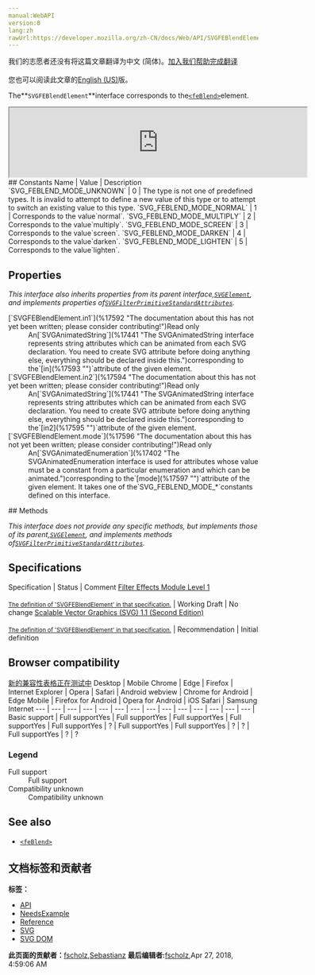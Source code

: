 ```yaml
---
manual:WebAPI
version:0
lang:zh
rawUrl:https://developer.mozilla.org/zh-CN/docs/Web/API/SVGFEBlendElement
---
```




<bdi>我们的志愿者还没有将这篇文章翻译为<bdi>中文 (简体)</bdi>。[加入我们帮助完成翻译](%17588 "")<br></br>您也可以阅读此文章的[English (US)](%17589 "")版。</bdi>






The**`SVGFEBlendElement`**interface corresponds to the[`<feBlend>`](%17590 "The <feBlend> SVG filter primitive composes two objects together ruled by a certain blending mode. This is similar to what is known from image editing software when blending two layers. The mode is defined by the mode attribute.")element.

<iframe src='https://mdn.mozillademos.org/en-US/docs/Web/API/SVGFEBlendElement$samples/inheritance_diagram?revision=1377343' width='600' height='140'></iframe>
## Constants<a name="Constants"></a>
Name | Value | Description 
`SVG_FEBLEND_MODE_UNKNOWN` | 0 | The type is not one of predefined types. It is invalid to attempt to define a new value of this type or to attempt to switch an existing value to this type. 
`SVG_FEBLEND_MODE_NORMAL` | 1 | Corresponds to the value`normal`. 
`SVG_FEBLEND_MODE_MULTIPLY` | 2 | Corresponds to the value`multiply`. 
`SVG_FEBLEND_MODE_SCREEN` | 3 | Corresponds to the value`screen`. 
`SVG_FEBLEND_MODE_DARKEN` | 4 | Corresponds to the value`darken`. 
`SVG_FEBLEND_MODE_LIGHTEN` | 5 | Corresponds to the value`lighten`. 


## Properties<a name="Properties"></a>


<em>This interface also inherits properties from its parent interface,[`SVGElement`](%17342 "All of the SVG DOM interfaces that correspond directly to elements in the SVG language derive from the SVGElement interface."), and implements properties of[`SVGFilterPrimitiveStandardAttributes`](%17591 "The SVGFilterPrimitiveStandardAttributes interface defines the set of DOM attributes that are common across the filter primitive interfaces.").</em>

<dl><dt>[`SVGFEBlendElement.in1`](%17592 "The documentation about this has not yet been written; please consider contributing!")Read only</dt><dd>An[`SVGAnimatedString`](%17441 "The SVGAnimatedString interface represents string attributes which can be animated from each SVG declaration. You need to create SVG attribute before doing anything else, everything should be declared inside this.")corresponding to the`[in](%17593 "")`attribute of the given element.</dd><dt>[`SVGFEBlendElement.in2`](%17594 "The documentation about this has not yet been written; please consider contributing!")Read only</dt><dd>An[`SVGAnimatedString`](%17441 "The SVGAnimatedString interface represents string attributes which can be animated from each SVG declaration. You need to create SVG attribute before doing anything else, everything should be declared inside this.")corresponding to the`[in2](%17595 "")`attribute of the given element.</dd><dt>[`SVGFEBlendElement.mode`](%17596 "The documentation about this has not yet been written; please consider contributing!")Read only</dt><dd>An[`SVGAnimatedEnumeration`](%17402 "The SVGAnimatedEnumeration interface is used for attributes whose value must be a constant from a particular enumeration and which can be animated.")corresponding to the`[mode](%17597 "")`attribute of the given element. It takes one of the`SVG_FEBLEND_MODE_*`constants defined on this interface.</dd></dl>
## Methods<a name="Methods"></a>


<em>This interface does not provide any specific methods, but implements those of its parent,[`SVGElement`](%17342 "All of the SVG DOM interfaces that correspond directly to elements in the SVG language derive from the SVGElement interface."), and implements methods of[`SVGFilterPrimitiveStandardAttributes`](%17591 "The SVGFilterPrimitiveStandardAttributes interface defines the set of DOM attributes that are common across the filter primitive interfaces.").</em>


## Specifications<a name="Specifications"></a>
Specification | Status | Comment 
[Filter Effects Module Level 1<br></br><small>The definition of &#39;SVGFEBlendElement&#39; in that specification.</small>](%17598 "") | Working Draft | No change 
[Scalable Vector Graphics (SVG) 1.1 (Second Edition)<br></br><small>The definition of &#39;SVGFEBlendElement&#39; in that specification.</small>](%17599 "") | Recommendation | Initial definition 


## Browser compatibility<a name="Browser_compatibility"></a>
[新的兼容性表格正在测试中<i></i>](%3360 "")
<abbr>Desktop<i></i></abbr> | <abbr>Mobile<i></i></abbr> 
<abbr>Chrome<i></i></abbr> | <abbr>Edge<i></i></abbr> | <abbr>Firefox<i></i></abbr> | <abbr>Internet Explorer<i></i></abbr> | <abbr>Opera<i></i></abbr> | <abbr>Safari<i></i></abbr> | <abbr>Android webview<i></i></abbr> | <abbr>Chrome for Android<i></i></abbr> | <abbr>Edge Mobile<i></i></abbr> | <abbr>Firefox for Android<i></i></abbr> | <abbr>Opera for Android<i></i></abbr> | <abbr>iOS Safari<i></i></abbr> | <abbr>Samsung Internet<i></i></abbr> 
 ---  |  ---  |  ---  |  ---  |  ---  |  ---  |  ---  |  ---  |  ---  |  ---  |  ---  |  ---  |  ---  |  ---  | 
Basic support | <abbr>Full support</abbr>Yes | <abbr>Full support</abbr>Yes | <abbr>Full support</abbr>Yes | <abbr>Full support</abbr>Yes | <abbr>Full support</abbr>Yes | <abbr>?</abbr> | <abbr>Full support</abbr>Yes | <abbr>Full support</abbr>Yes | <abbr>?</abbr> | <abbr>?</abbr> | <abbr>Full support</abbr>Yes | <abbr>?</abbr> | <abbr>?</abbr> 


### Legend<a name="Legend"></a>
<dl><dt><abbr>Full support</abbr></dt><dd>Full support</dd><dt><abbr>Compatibility unknown</abbr></dt><dd>Compatibility unknown</dd></dl>

## See also<a name="See_also"></a>

* [`<feBlend>`](%17590 "The <feBlend> SVG filter primitive composes two objects together ruled by a certain blending mode. This is similar to what is known from image editing software when blending two layers. The mode is defined by the mode attribute.")



## 文档标签和贡献者
**标签：**
* [API](%50 "")
* [NeedsExample](%13047 "")
* [Reference](%3381 "")
* [SVG](%457 "")
* [SVG DOM](%17335 "")

**此页面的贡献者：**[fscholz](%60 ""),[Sebastianz](%4468 "")
**最后编辑者:**[fscholz](%60 ""),<time>Apr 27, 2018, 4:59:06 AM</time>


